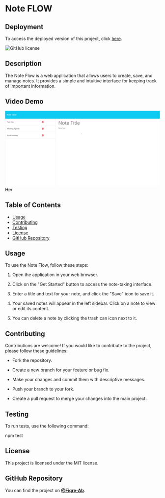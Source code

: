 # Note FLOW

## Deployment

To access the deployed version of this project, click [here](https://morning-wave-57359-f028f2740766.herokuapp.com/notes?/).


![GitHub license](https://img.shields.io/badge/license-MIT-blue.svg)


## Description

The Note Flow is a web application that allows users to create, save, and manage notes. It provides a simple and intuitive interface for keeping track of important information.

## Video Demo

[![Click to play video](./public/assets/image/Screenshot%202023-10-27%20200324.png)](https://drive.google.com/file/d/1hfpcD1V3IwTcCJtDVJMsxTyr4g3wM0WI/view?usp=drive_linkI)
Her

## Table of Contents

- [Usage](#usage)
- [Contributing](#contributing)
- [Testing](#testing)
- [License](#license)
- [GitHub Repository](#github-repository)

## Usage

To use the Note Flow, follow these steps:

1. Open the application in your web browser.

2. Click on the "Get Started" button to access the note-taking interface.

3. Enter a title and text for your note, and click the "Save" icon to save it.

4. Your saved notes will appear in the left sidebar. Click on a note to view or edit its content.

5. You can delete a note by clicking the trash can icon next to it.

## Contributing

Contributions are welcome! If you would like to contribute to the project, please follow these guidelines:

- Fork the repository.

- Create a new branch for your feature or bug fix.

- Make your changes and commit them with descriptive messages.

- Push your branch to your fork.

- Create a pull request to merge your changes into the main project.

## Testing

To run tests, use the following command:


npm test

## License

This project is licensed under the MIT license.

## GitHub Repository

You can find the project on **[@Fiqre-Ab](https://github.com/Fiqre-Ab/NoteFlow)**.
